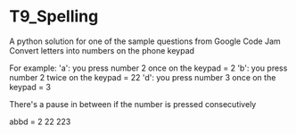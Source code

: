 # T9_Spelling
A python solution for one of the sample questions from Google Code Jam
Convert letters into numbers on the phone keypad

For example: 
'a': you press number 2 once on the keypad = 2
'b': you press number 2 twice on the keypad = 22
'd': you press number 3 once on the keypad = 3

There's a pause in between if the number is pressed consecutively

abbd = 2 22 223
